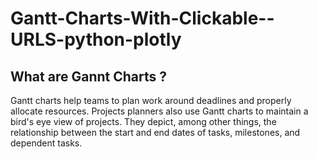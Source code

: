 # Gantt-Charts-With-Clickable--URLS-python-plotly
## What are Gannt Charts ? 
Gantt charts help teams to plan work around deadlines and properly allocate resources. Projects planners also use Gantt charts to maintain a bird's eye view of projects. They depict, among other things, the relationship between the start and end dates of tasks, milestones, and dependent tasks.
